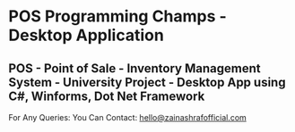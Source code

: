 # POS Programming Champs - Desktop Application
## POS - Point of Sale - Inventory Management System - University Project - Desktop App using C#, Winforms, Dot Net Framework
For Any Queries: You Can Contact: <a href="mailto:hello@zainashrafofficial.com">hello@zainashrafofficial.com</a>

